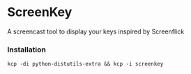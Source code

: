 # ScreenKey

A screencast tool to display your keys inspired by Screenflick

### Installation

`kcp -di python-distutils-extra && kcp -i screenkey`
